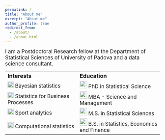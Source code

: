 ```yaml
---
permalink: /
title: "About me"
excerpt: "About me"
author_profile: true
redirect_from: 
  - /about/
  - /about.html
---
```

<font style="font-size:17px">
I am a Postdoctoral Research fellow at the Department of Statistical Sciences of University of Padova and a data science consultant. 
</font>

<br>

<table border="0">
 <tr>
    <td><b style="font-size:18px">Interests</b></td>
    <td><b style="font-size:18px">Education</b></td>
 </tr>
   <tr>
 <td><img src="../images/index.png" width="20"> <font style="font-size:17px"> Bayesian statistics </font></td>
 <td><img src="../images/49944.png" width="24">  <font style="font-size:17px">  PhD in Statistical Science </font></td>
 </tr>
 <tr>
    <td><img src="../images/index.png" width="20">  <font style="font-size:17px">  Statistics for Business Processes </font></td>
    <td> <img src="../images/49944.png" width="24">  <font style="font-size:17px"> MBA - Science and Management </font></td>
 </tr>
 <tr>
    <td><img src="../images/index.png" width="20">  <font style="font-size:17px">  Sport analytics </font></td>
    <td><img src="../images/49944.png" width="24">  <font style="font-size:17px">  M.S. in Statistical Sciences</font></td>
 </tr>
 <tr>
    <td><img src="../images/index.png" width="20">  <font style="font-size:17px"> Computational statistics </font></td>
    <td><img src="../images/49944.png" width="24">  <font style="font-size:17px"> B.S. in Statistics, Economics and Finance</font></td>
 </tr>
</table>
